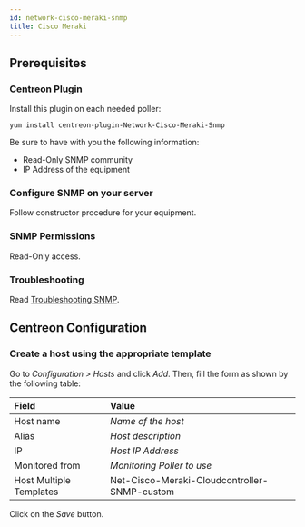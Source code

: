 ```yaml
---
id: network-cisco-meraki-snmp
title: Cisco Meraki
---
```


## Prerequisites

### Centreon Plugin

Install this plugin on each needed poller:

``` shell
yum install centreon-plugin-Network-Cisco-Meraki-Snmp
```

Be sure to have with you the following information:

  - Read-Only SNMP community
  - IP Address of the equipment

### Configure SNMP on your server

Follow constructor procedure for your equipment.

### SNMP Permissions

Read-Only access.

### Troubleshooting

Read [Troubleshooting
SNMP](../getting-started/how-to-guides/troubleshooting-plugins.md#troubleshooting-snmp).

## Centreon Configuration

### Create a host using the appropriate template

Go to *Configuration \> Hosts* and click *Add*. Then, fill the form as shown by
the following table:

| Field                                | Value                                        |
| :----------------------------------- | :------------------------------------------- |
| Host name                            | *Name of the host*                           |
| Alias                                | *Host description*                           |
| IP                                   | *Host IP Address*                            |
| Monitored from                       | *Monitoring Poller to use*                   |
| Host Multiple Templates              | Net-Cisco-Meraki-Cloudcontroller-SNMP-custom |

Click on the *Save* button.
